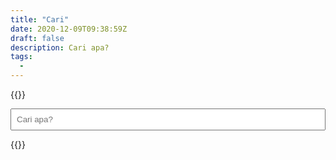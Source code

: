 ```yaml
---
title: "Cari"
date: 2020-12-09T09:38:59Z
draft: false
description: Cari apa? 
tags:
  - 
---
```


{{<html>}}
 <style>
  .cari {
   width: 100%;
   padding: .5rem;
   box-sizing: border-box;
  }
 </style>
 <form class="formCari">
  <input class="cari" placeholder="Cari apa?" required>
 </form>
 <div class="hasil">
  <ol>
   <!--
   <li><a href="/">Halo</a></li>
   <li><a href="/">Halo</a></li>
   <li><a href="/">Halo</a></li>
   -->
  </ol>
 </div>
 <script>
  document.querySelector(".formCari").addEventListener("submit", (x) => {
   x.preventDefault()
   async function mulaiCari(){
    let hasil = await fetch('/posts/index.json').then(x => x.json())
    hasil = await hasil
    let yangDicari = document.querySelector('.cari').value.toLowerCase()
    hasil.map(x => {
      x.judulKecil = x.judul.toLowerCase()
      x.isiKecil = x.isi.toLowerCase()
    })
    hasil = hasil.sort((x, y) => x.judul > y.judul)
    let ketemu = []
    for (let y of hasil){
      if (y.judulKecil.includes(yangDicari) || y.isiKecil.includes(yangDicari)) {
        ketemu = [...ketemu, y]
      }
    }
    if (ketemu.length > 0) {
      document.querySelector('.hasil ol').innerHTML = ketemu.map(x => `<li><a href='${x.link}'>${x.judul}</a></li>`).join('')
    } else {
      document.querySelector('.hasil ol').innerHTML = `
        <li><a href='/cari'>Nggak Ketemu</a></li>
      `
    }
   }
   mulaiCari()
  })
 </script>
{{</html>}}